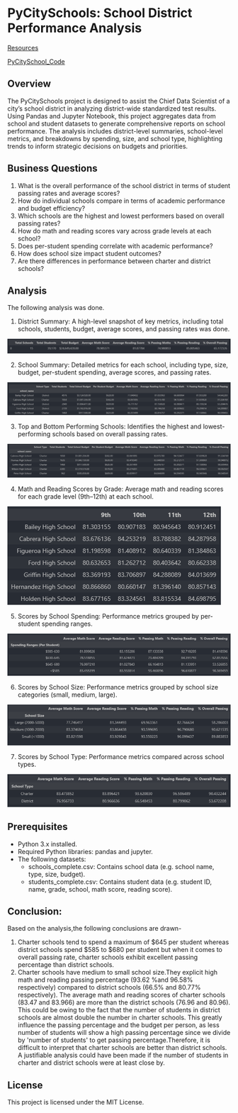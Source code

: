 # **PyCitySchools: School District Performance Analysis**

[Resources]()

[PyCitySchool_Code]()

## **Overview**
The PyCitySchools project is designed to assist the Chief Data Scientist of a city’s school district in analyzing district-wide standardized test results. Using Pandas and Jupyter Notebook, this project aggregates data from school and student datasets to generate comprehensive reports on school performance. The analysis includes district-level summaries, school-level metrics, and breakdowns by spending, size, and school type, highlighting trends to inform strategic decisions on budgets and priorities.

## **Business Questions**

1. What is the overall performance of the school district in terms of student passing rates and average scores?
2. How do individual schools compare in terms of academic performance and budget efficiency?
3. Which schools are the highest and lowest performers based on overall passing rates?
4. How do math and reading scores vary across grade levels at each school?
5. Does per-student spending correlate with academic performance?
6. How does school size impact student outcomes?
7. Are there differences in performance between charter and district schools?

## **Analysis**
The following analysis was done.

1. District Summary: A high-level snapshot of key metrics, including total schools, students, budget, average scores, and passing rates was done.

![District Summary](images/district_summary.png)

2. School Summary: Detailed metrics for each school, including type, size, budget, per-student spending, average scores, and passing rates.

![School Summary](images/school_summary.png)

3. Top and Bottom Performing Schools: Identifies the highest and lowest-performing schools based on overall passing rates.

![highest_score](images/highest_score.png)

4. Math and Reading Scores by Grade: Average math and reading scores for each grade level (9th–12th) at each school.

![reading_Score_by_grade](images/reading_score_by_grade.png)

5. Scores by School Spending: Performance metrics grouped by per-student spending ranges.

![scores_School_spending](images/scores_by_school_spending.png)

6. Scores by School Size: Performance metrics grouped by school size categories (small, medium, large).

![scores_School_size](images/scores_by_school_size.png)

7. Scores by School Type: Performance metrics compared across school types.

![scores_School_type](images/scores_by_school_type.png)

## **Prerequisites**
* Python 3.x installed.
* Required Python libraries: pandas and jupyter.
* The following datasets:
    * schools_complete.csv: Contains school data (e.g. school name, type, size, budget).
    * students_complete.csv: Contains student data (e.g. student ID, name, grade, school, math score, reading score).


## **Conclusion:** 

Based on the analysis,the following conclusions are drawn-
1. Charter schools tend to spend  a maximum of $645 per student whereas district schools spend $585 to $680 per student  but when it comes to overall passing rate, charter schools exhibit excellent passing percentage than district schools.
2. Charter schools have medium to small school size.They explicit  high math and reading passing percentage (93.62 %and 96.58% respectively) compared to district schools (66.5% and 80.77% respectively). The average math and reading scores of charter schools (83.47 and 83.966) are more than the district schools (76.96 and 80.96). This could be owing to the fact that the number of students in district schools are almost double the number in charter schools. This greatly influence the passing percentage and the budget per person, as less number of students will show a high passing percentage since we divide by 'number of students' to get  passing percentage.Therefore, it is difficult to interpret that charter schools are better than district schools. A justifiable analysis could have been made if the number of students in charter and district schools were at least close by.

## **License**
This project is licensed under the MIT License.

